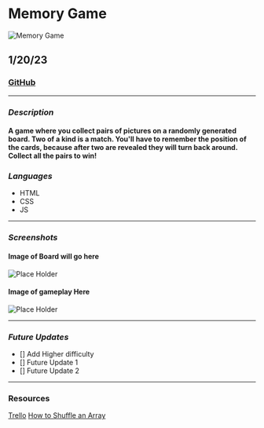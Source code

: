 # Memory Game
![Memory Game](https://i.ibb.co/4NnFgSs/memory.png)  

## 1/20/23

### [GitHub](https://github.com/AdamMontemurro/)
***

### ***Description***
#### A game where you collect pairs of pictures on a randomly generated board. Two of a kind is a match. You'll have to remember the position of the cards, because after two are revealed they will turn back around. Collect all the pairs to win! 

### ***Languages***
* HTML
* CSS
* JS

***

### ***Screenshots*** 

#### Image of Board will go here
![Place Holder](https://via.placeholder.com/300) 

#### Image of gameplay Here
![Place Holder](https://via.placeholder.com/300) 

***

### ***Future Updates***
- [] Add Higher difficulty
- [] Future Update 1
- [] Future Update 2

***

### Resources 
[Trello](https://trello.com/b/9Vmuzk0r/project-1)
[How to Shuffle an Array](https://www.tutorialspoint.com/How-to-randomize-shuffle-a-JavaScript-array)
